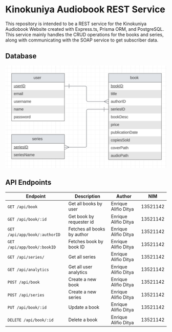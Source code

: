 # Kinokuniya Audiobook REST Service

This repository is intended to be a REST service for the Kinokuniya Audiobook Website created with Express.ts, Prisma ORM, and PostgreSQL. This service mainly handles the CRUD operations for the books and series, along with communicating with the SOAP service to get subscriber data.

## Database
![Database](./screenshots/rest-database.png)

## API Endpoints
Endpoint | Description | Author | NIM
--- | --- | --- | ---
`GET /api/book` | Get all books by user | Enrique Alifio Ditya | 13521142
`GET /api/book/:id` | Get book by requester id | Enrique Alifio Ditya | 13521142
`GET /api/app/book/:authorID` | Fetches all books by author | Enrique Alifio Ditya | 13521142
`GET /api/app/book/:bookID` | Fetches book by book ID | Enrique Alifio Ditya | 13521142
`GET /api/series/` | Get all series | Enrique Alifio Ditya | 13521142
`GET /api/analytics` | Get all user analytics | Enrique Alifio Ditya | 13521142
`POST /api/book` | Create a new book | Enrique Alifio Ditya | 13521142
`POST /api/series` | Create a new series | Enrique Alifio Ditya | 13521142
`PUT /api/book/:id` | Update a book | Enrique Alifio Ditya | 13521142
`DELETE /api/book/:id` | Delete a book | Enrique Alifio Ditya | 13521142